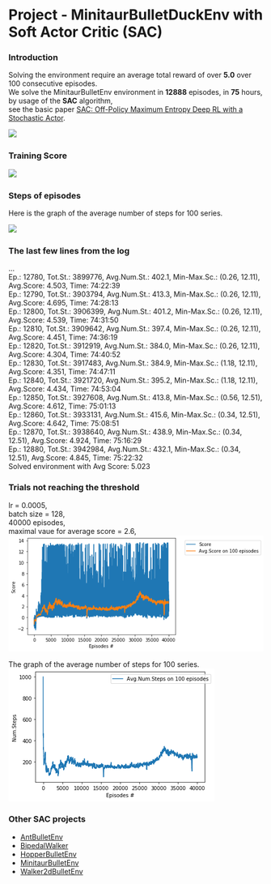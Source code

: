 # Project - MinitaurBulletDuckEnv with Soft Actor Critic (SAC)

### Introduction

Solving the environment require an average total reward of over __5.0__ over 100 consecutive episodes.        
We solve the MinitaurBulletEnv environment in __12888__ episodes, in __75__ hours, by usage of the __SAC__ algorithm,      
see the basic paper [SAC: Off-Policy Maximum Entropy Deep RL with a Stochastic Actor](https://arxiv.org/abs/1801.01290/).  

![](images/minitaur_duck_3positions_0.6.png)

### Training Score   

![](images/plot_MinitaurBulletDuck_h420_lr0.00003_score=5.png)

### Steps of episodes

Here is the graph of the average number of steps for 100 series.

![](images/plot_avgnumsteps_MinitaurBulletDuck_lr0.00003.png)

### The last few lines from the log

...     
Ep.: 12780, Tot.St.: 3899776, Avg.Num.St.: 402.1, Min-Max.Sc.: (0.26, 12.11), Avg.Score: 4.503, Time: 74:22:39   
Ep.: 12790, Tot.St.: 3903794, Avg.Num.St.: 413.3, Min-Max.Sc.: (0.26, 12.11), Avg.Score: 4.695, Time: 74:28:13   
Ep.: 12800, Tot.St.: 3906399, Avg.Num.St.: 401.2, Min-Max.Sc.: (0.26, 12.11), Avg.Score: 4.539, Time: 74:31:50   
Ep.: 12810, Tot.St.: 3909642, Avg.Num.St.: 397.4, Min-Max.Sc.: (0.26, 12.11), Avg.Score: 4.451, Time: 74:36:19   
Ep.: 12820, Tot.St.: 3912919, Avg.Num.St.: 384.0, Min-Max.Sc.: (0.26, 12.11), Avg.Score: 4.304, Time: 74:40:52   
Ep.: 12830, Tot.St.: 3917483, Avg.Num.St.: 384.9, Min-Max.Sc.: (1.18, 12.11), Avg.Score: 4.351, Time: 74:47:11    
Ep.: 12840, Tot.St.: 3921720, Avg.Num.St.: 395.2, Min-Max.Sc.: (1.18, 12.11), Avg.Score: 4.434, Time: 74:53:04   
Ep.: 12850, Tot.St.: 3927608, Avg.Num.St.: 413.8, Min-Max.Sc.: (0.56, 12.51), Avg.Score: 4.612, Time: 75:01:13    
Ep.: 12860, Tot.St.: 3933131, Avg.Num.St.: 415.6, Min-Max.Sc.: (0.34, 12.51), Avg.Score: 4.642, Time: 75:08:51   
Ep.: 12870, Tot.St.: 3938640, Avg.Num.St.: 438.9, Min-Max.Sc.: (0.34, 12.51), Avg.Score: 4.924, Time: 75:16:29   
Ep.: 12880, Tot.St.: 3942984, Avg.Num.St.: 432.1, Min-Max.Sc.: (0.34, 12.51), Avg.Score: 4.845, Time: 75:22:32   
Solved environment with Avg Score:   5.023    

### Trials not reaching the threshold   

lr = 0.0005,   
batch size = 128,   
40000 episodes,   
maximal vaue for average score = 2.6,   
![](images/plot_MinitaurDuck-SAC_lr0.00005-b128_sc=2.6.png)   

The graph of the average number of steps for 100 series.   
![](images/plot_avgnumsteps_MinitaurDuck-SAC_lr0.00005-b128.png)   

### Other SAC projects

* [AntBulletEnv](https://github.com/Rafael1s/Deep-Reinforcement-Learning-Algorithms/tree/master/Ant-PyBulletEnv-Soft-Actor-Critic)   
* [BipedalWalker](https://github.com/Rafael1s/Deep-Reinforcement-Learning-Algorithms/tree/master/BipedalWalker-Soft-Actor-Critic)   
* [HopperBulletEnv](https://github.com/Rafael1s/Deep-Reinforcement-Learning-Algorithms/tree/master/HopperBulletEnv-v0-SAC)   
* [MinitaurBulletEnv](https://github.com/Rafael1s/Deep-Reinforcement-Learning-Algorithms/tree/master/Minitaur-Soft-Actor-Critic)  
* [Walker2dBulletEnv](https://github.com/Rafael1s/Deep-Reinforcement-Learning-Algorithms/tree/master/Walker2DBulletEnv-v0_SAC)   
